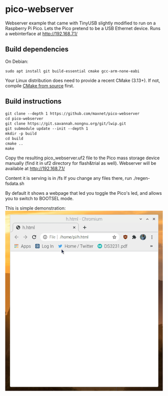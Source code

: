 # pico-webserver

Webserver example that came with TinyUSB slightly modified to run on a Raspberry Pi Pico.
Lets the Pico pretend to be a USB Ethernet device. Runs a webinterface at http://192.168.7.1/

## Build dependencies

On Debian:

```
sudo apt install git build-essential cmake gcc-arm-none-eabi
```

Your Linux distribution does need to provide a recent CMake (3.13+).
If not, compile [CMake from source](https://cmake.org/download/#latest) first.

## Build instructions

```
git clone --depth 1 https://github.com/maxnet/pico-webserver
cd pico-webserver
git clone https://git.savannah.nongnu.org/git/lwip.git
git submodule update --init --depth 1
mkdir -p build
cd build
cmake ..
make
```

Copy the resulting pico_webserver.uf2 file to the Pico mass storage device manually (find it in uf2 directory for flash&trial as well).
Webserver will be available at http://192.168.7.1/

Content it is serving is in /fs
If you change any files there, run ./regen-fsdata.sh

By default it shows a webpage that led you toggle the Pico's led, and allows you to switch to BOOTSEL mode.

This is simple demonstration:  
![Peek_2021-03-14_12-40.gif](Peek_2021-03-14_12-40.gif)
